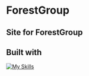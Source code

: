 # ForestGroup
## Site for ForestGroup

## Built with

[![My Skills](https://skillicons.dev/icons?i=js,html,css,sass,js,gulp,vscode)](https://skillicons.dev)